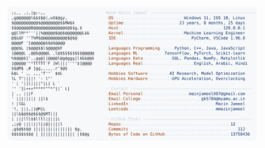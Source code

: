 <picture>
  <source srcset="https://raw.githubusercontent.com/mmazinjameel/mmazinjameel/main/dark_mode.svg?v=1753863383" media="(prefers-color-scheme: dark)">
  <img src="https://raw.githubusercontent.com/mmazinjameel/mmazinjameel/main/light_mode.svg?v=1753863383">
</picture>
